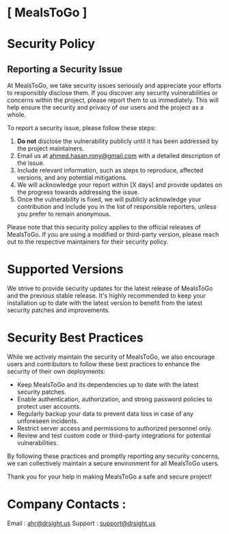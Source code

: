 # [ MealsToGo ]

# Security Policy

## Reporting a Security Issue

At MealsToGo, we take security issues seriously and appreciate your efforts to responsibly disclose them. If you discover any security vulnerabilities or concerns within the project, please report them to us immediately. This will help ensure the security and privacy of our users and the project as a whole.

To report a security issue, please follow these steps:

1. **Do not** disclose the vulnerability publicly until it has been addressed by the project maintainers.
2. Email us at [ahmed.hasan.rony@gmail.com](mailto:ahmed.hasan.rony@gmail.com) with a detailed description of the issue.
3. Include relevant information, such as steps to reproduce, affected versions, and any potential mitigations.
4. We will acknowledge your report within [X days] and provide updates on the progress towards addressing the issue.
5. Once the vulnerability is fixed, we will publicly acknowledge your contribution and include you in the list of responsible reporters, unless you prefer to remain anonymous.

Please note that this security policy applies to the official releases of MealsToGo. If you are using a modified or third-party version, please reach out to the respective maintainers for their security policy.

# Supported Versions

We strive to provide security updates for the latest release of MealsToGo and the previous stable release. It's highly recommended to keep your installation up to date with the latest version to benefit from the latest security patches and improvements.

# Security Best Practices

While we actively maintain the security of MealsToGo, we also encourage users and contributors to follow these best practices to enhance the security of their own deployments:

- Keep MealsToGo and its dependencies up to date with the latest security patches.
- Enable authentication, authorization, and strong password policies to protect user accounts.
- Regularly backup your data to prevent data loss in case of any unforeseen incidents.
- Restrict server access and permissions to authorized personnel only.
- Review and test custom code or third-party integrations for potential vulnerabilities.

By following these practices and promptly reporting any security concerns, we can collectively maintain a secure environment for all MealsToGo users.

Thank you for your help in making MealsToGo a safe and secure project!

# Company Contacts : 
Email : [ahr@drsight.us](mailto:ahr@drsight.us)
Support : [support@drsight.us](mailto:support@drsight.us)


